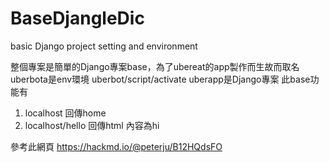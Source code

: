 # BaseDjangleDic
basic Django project setting and environment

整個專案是簡單的Django專案base，為了ubereat的app製作而生故而取名
uberbota是env環境 uberbot/script/activate
uberapp是Django專案
此base功能有
1. localhost 回傳home
2. localhost/hello 回傳html 內容為hi

參考此網頁
https://hackmd.io/@peterju/B12HQdsFO
